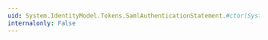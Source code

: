 ```yaml
---
uid: System.IdentityModel.Tokens.SamlAuthenticationStatement.#ctor(System.IdentityModel.Tokens.SamlSubject,System.String,System.DateTime,System.String,System.String,System.Collections.Generic.IEnumerable{System.IdentityModel.Tokens.SamlAuthorityBinding})
internalonly: False
---
```

